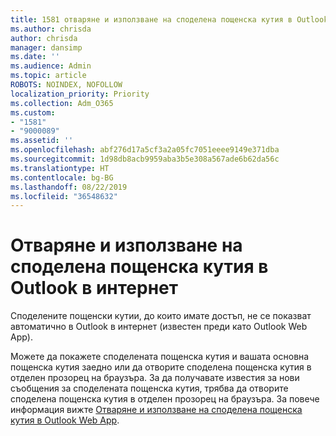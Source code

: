 ```yaml
---
title: 1581 отваряне и използване на споделена пощенска кутия в Outlook в интернет
ms.author: chrisda
author: chrisda
manager: dansimp
ms.date: ''
ms.audience: Admin
ms.topic: article
ROBOTS: NOINDEX, NOFOLLOW
localization_priority: Priority
ms.collection: Adm_O365
ms.custom:
- "1581"
- "9000089"
ms.assetid: ''
ms.openlocfilehash: abf276d17a5cf3a2a05fc7051eeee9149e371dba
ms.sourcegitcommit: 1d98db8acb9959aba3b5e308a567ade6b62da56c
ms.translationtype: HT
ms.contentlocale: bg-BG
ms.lasthandoff: 08/22/2019
ms.locfileid: "36548632"
---
```

# <a name="open-and-use-a-shared-mailbox-in-outlook-on-the-web"></a>Отваряне и използване на споделена пощенска кутия в Outlook в интернет

Споделените пощенски кутии, до които имате достъп, не се показват автоматично в Outlook в интернет (известен преди като Outlook Web App).

Можете да покажете споделената пощенска кутия и вашата основна пощенска кутия заедно или да отворите споделена пощенска кутия в отделен прозорец на браузъра. За да получавате известия за нови съобщения за споделената пощенска кутия, трябва да отворите споделена пощенска кутия в отделен прозорец на браузъра. За повече информация вижте [Отваряне и използване на споделена пощенска кутия в Outlook Web App](https://support.office.com/article/BC127866-42BE-4DE7-92AE-1EF2F787FD5C).
